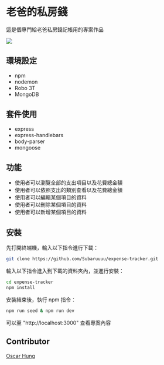 # 老爸的私房錢

這是個專門給老爸私房錢記帳用的專案作品

![](https://i.imgur.com/DrOr5kA.png)

## 環境設定
- npm
- nodemon
- Robo 3T
- MongoDB

## 套件使用
- express
- express-handlebars
- body-parser
- mongoose

## 功能
- 使用者可以瀏覽全部的支出項目以及花費總金額
- 使用者可以依照支出的類別查看以及花費總金額
- 使用者可以編輯某個項目的資料
- 使用者可以刪除某個項目的資料
- 使用者可以新增某個項目的資料

## 安裝
先打開終端機，輸入以下指令進行下載：
```bash
git clone https://github.com/Subaruuuu/expense-tracker.git
```

輸入以下指令進入到下載的資料夾內，並進行安裝：
```bash
cd expense-tracker
npm install
```
安裝結束後，執行 npm 指令：
```bash
npm run seed & npm run dev
```
可以至 "http://localhost:3000" 查看專案內容

## Contributor

[Oscar Hung](https://github.com/Subaruuuu)